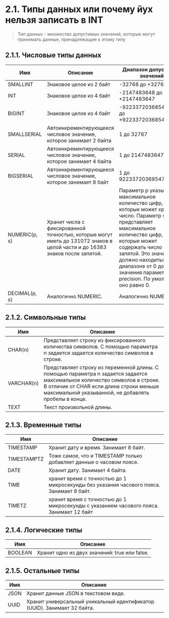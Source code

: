 # 2.1. Типы данных или почему йух нельзя записать в INT
> Тип данных - множество допустимых значений, которые могут принимать данные, принадлежащие к этому типу

## 2.1.1. Чиcловые типы данных

| Имя | Описание | Диапазон допустимых значений |
| ------ | ------ | ------ |
| SMALLINT | Знаковое целое из 2 байт | -32768 до +32767 |
| INT | Знаковое целое из 4 байт | -2147483648 до +2147483647 |
| BIGINT | Знаковое целое из 4 байт | -9223372036854775808 до +9223372036854775807 |
| SMALLSERIAL | Автоинкрементирующееся числовое значение, которое занимает 2 байта | 1 до 32767 |
| SERIAL | Автоинкрементирующееся числовое значение, которое занимает 4 байта | 1 до 2147483647 |
| BIGSERIAL | Автоинкрементирующееся числовое значение, которое занимает 8 байт | 1 до 9223372036854775807 |
| NUMERIC(p, s) | Хранит числа с фиксированной точностью, которые могут иметь до 131072 знаков в целой части и до 16383 знаков после запятой. | Параметр p указывает на максимальное количество цифр, которые может хранить число. Параметр s представляет максимальное количество цифр, которые может содержать число после запятой. Это значение должно находиться в диапазоне от 0 до значения параметра precision. По умолчанию оно равно 0. |
| DECIMAL(p, s) | Аналогично NUMERIC. | Аналогично NUMERIC. |

## 2.1.2. Символьные типы
| Имя | Описание | 
| ------ | ------ | 
| CHAR(n) | Представляет строку из фиксированного количества символов. С помощью параметра n задается задается количество символов в строке. | 
| VARCHAR(n) | Представляет строку из переменной длины. С помощью параметра n задается задается максимальное количество символов в строке. В отличие от CHAR если длина строки меньше максимальной указыванной, не добавлять пробелы в конце. | 
| TEXT | Текст произвольной длины. | 

## 2.1.3. Временные типы
| Имя | Описание | 
| ------ | ------ | 
| TIMESTAMP | Хранит дату и время. Занимает 8 байт. |
| TIMESTAMPTZ | Тоже самое, что и TIMESTAMP только добавляет данные о часовом поясе. |
| DATE | Хранит дату. Занимает 4 байта.|
| TIME | хранит время с точностью до 1 микросекунды без указания часового пояса. Занимает 8 байт. |
| TIMETZ | хранит время с точностью до 1 микросекунды с указанием часового пояса. Занимает 12 байт |

## 2.1.4. Логические типы
| Имя | Описание | 
| ------ | ------ | 
| BOOLEAN | Хранит одно из двух значений: true или false. |

## 2.1.5. Остальные типы
| Имя | Описание | 
| ------ | ------ | 
| JSON | Хранит данные JSON в текстовом виде. | 
| UUID | Хранит универсальный уникальный идентификатор (UUID). Занимает 32 байта. | 
